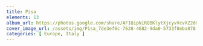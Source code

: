 ```yaml
---
title: Pisa
elements: 13
album_url: https://photos.google.com/share/AF1QipNiRQBKlytXjcyvVcvXZ2dGuzA9ZiImOOXu5qGXjPBCnz3PzSGl1NQ_7_8Uo7rlBA?key=UEgxX0RDQjZVVGR6bVVzREtKZlk0TzhxcDVJUDB3
cover_image_url: /assets/img/Pisa_7de3ef6c-7628-4682-9da0-5733f8eba878.jpg
categories: [ Europe, Italy ]
---
```

